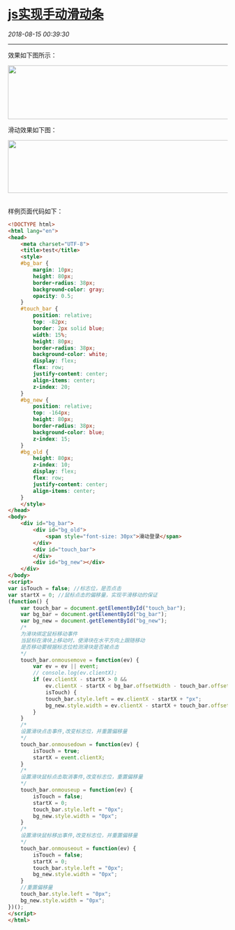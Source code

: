 # [js实现手动滑动条](https://blog.csdn.net/woaidouya123/article/details/81677086)
*2018-08-15 00:39:30*

---
<p>效果如下图所示：</p> 
<p><img alt="" class="has" height="123" src="https://img-blog.csdn.net/20180815002455377?watermark/2/text/aHR0cHM6Ly9ibG9nLmNzZG4ubmV0L3dvYWlkb3V5YTEyMw==/font/5a6L5L2T/fontsize/400/fill/I0JBQkFCMA==/dissolve/70" width="856"></p> 
<p>滑动效果如下图：</p> 
<p><img alt="" class="has" height="121" src="https://img-blog.csdn.net/20180815002626219?watermark/2/text/aHR0cHM6Ly9ibG9nLmNzZG4ubmV0L3dvYWlkb3V5YTEyMw==/font/5a6L5L2T/fontsize/400/fill/I0JBQkFCMA==/dissolve/70" width="848">&nbsp;</p> 
<p>样例页面代码如下：</p> 

```html
<!DOCTYPE html>
<html lang="en">
<head>
    <meta charset="UTF-8">
    <title>test</title>
    <style>
    #bg_bar {
        margin: 10px;
        height: 80px;
        border-radius: 38px;
        background-color: gray;
        opacity: 0.5;
    }
    #touch_bar {
        position: relative;
        top: -82px;
        border: 2px solid blue;
        width: 15%;
        height: 80px;
        border-radius: 38px;
        background-color: white;
        display: flex;
        flex: row;
        justify-content: center;
        align-items: center;
        z-index: 20;
    }
    #bg_new {
        position: relative;
        top: -164px;
        height: 80px;
        border-radius: 38px;
        background-color: blue;
        z-index: 15;
    }
    #bg_old {
        height: 80px;
        z-index: 10;
        display: flex;
        flex: row;
        justify-content: center;
        align-items: center;
    }
    </style>
</head>
<body>
    <div id="bg_bar">
        <div id="bg_old">
            <span style="font-size: 30px">滑动登录</span>
        </div>
        <div id="touch_bar">
        </div>
        <div id="bg_new"></div>
    </div>
</body>
<script>
var isTouch = false; //标志位，是否点击
var startX = 0; //鼠标点击的偏移量，实现平滑移动的保证
(function() {
    var touch_bar = document.getElementById("touch_bar");
    var bg_bar = document.getElementById("bg_bar");
    var bg_new = document.getElementById("bg_new");
    /* 
    为滑块绑定鼠标移动事件
    当鼠标在滑块上移动时，使滑块在水平方向上跟随移动
    是否移动要根据标志位检测滑块是否被点击
    */
    touch_bar.onmousemove = function(ev) {
        var ev = ev || event;
        // console.log(ev.clientX);
        if (ev.clientX - startX > 0 &&
            ev.clientX - startX < bg_bar.offsetWidth - touch_bar.offsetWidth &&
            isTouch) {
            touch_bar.style.left = ev.clientX - startX + "px";
            bg_new.style.width = ev.clientX - startX + touch_bar.offsetWidth / 2 + "px";
        }
    }
    /*
    设置滑块点击事件,改变标志位，并重置偏移量
    */
    touch_bar.onmousedown = function(ev) {
        isTouch = true;
        startX = event.clientX;
    }
    /*
    设置滑块鼠标点击取消事件,改变标志位，重置偏移量
    */
    touch_bar.onmouseup = function(ev) {
        isTouch = false;
        startX = 0;
        touch_bar.style.left = "0px";
        bg_new.style.width = "0px";
    }
    /*
    设置滑块鼠标移出事件,改变标志位，并重置偏移量
    */
    touch_bar.onmouseout = function(ev) {
        isTouch = false;
        startX = 0;
        touch_bar.style.left = "0px";
        bg_new.style.width = "0px";
    }
    //重置偏移量
    touch_bar.style.left = "0px";
    bg_new.style.width = "0px";
})();
</script>
</html>
``` 
<p>&nbsp;</p>

